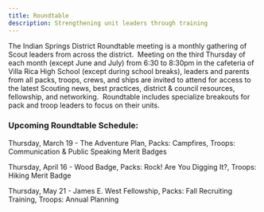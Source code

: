 ```yaml
---
title: Roundtable
description: Strengthening unit leaders through training
---
```

The Indian Springs District Roundtable meeting is a monthly gathering of Scout leaders from across the district.  Meeting on the third Thursday of each month (except June and July) from 6:30 to 8:30pm in the cafeteria of Villa Rica High School (except during school breaks), leaders and parents from all packs, troops, crews, and ships are invited to attend for access to the latest Scouting news, best practices, district & council resources, fellowship, and networking.  Roundtable includes specialize breakouts for pack and troop leaders to focus on their units.


### Upcoming Roundtable Schedule:

Thursday, March 19 - The Adventure Plan, Packs: Campfires, Troops: Communication & Public Speaking Merit Badges  

Thursday, April 16 - Wood Badge, Packs: Rock! Are You Digging It?, Troops: Hiking Merit Badge  

Thursday, May 21 - James E. West Fellowship, Packs: Fall Recruiting Training, Troops: Annual Planning